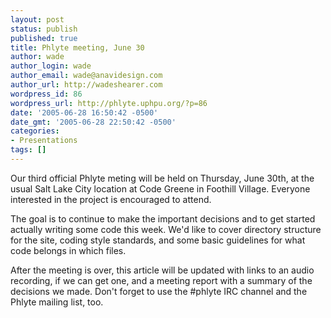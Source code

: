 ```yaml
---
layout: post
status: publish
published: true
title: Phlyte meeting, June 30
author: wade
author_login: wade
author_email: wade@anavidesign.com
author_url: http://wadeshearer.com
wordpress_id: 86
wordpress_url: http://phlyte.uphpu.org/?p=86
date: '2005-06-28 16:50:42 -0500'
date_gmt: '2005-06-28 22:50:42 -0500'
categories:
- Presentations
tags: []
---
```

<p>Our third official Phlyte meting will be held on Thursday, June 30th, at the usual Salt Lake City location at Code Greene in Foothill Village. Everyone interested in the project is encouraged to attend.</p>
<p>The goal is to continue to make the important decisions and to get started actually writing some code this week. We'd like to cover directory structure for the site, coding style standards, and some basic guidelines for what code belongs in which files.</p>
<p>After the meeting is over, this article will be updated with links to an audio recording, if we can get one, and a meeting report with a summary of the decisions we made. Don't forget to use the #phlyte IRC channel and the Phlyte mailing list, too.</p>
